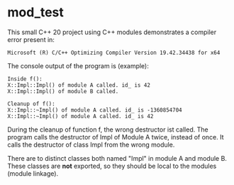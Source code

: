 # mod_test

This small C++ 20 project using C++ modules demonstrates a compiler
error present in:

    Microsoft (R) C/C++ Optimizing Compiler Version 19.42.34438 for x64

The console output of the program is (example):

    Inside f():
    X::Impl::Impl() of module A called. id_ is 42
    X::Impl::Impl() of module B called.

    Cleanup of f():
    X::Impl::~Impl() of module A called. id_ is -1360854704
    X::Impl::~Impl() of module A called. id_ is 42

During the cleanup of function f, the wrong destructor ist called. The program
calls the destructor of Impl of Module A twice, instead of once. It calls the 
destructor of class Impl from the wrong module.

There are to distinct classes both named "Impl" in module A and module B. These
classes are **not** exported, so they should be local to the modules (module linkage).
